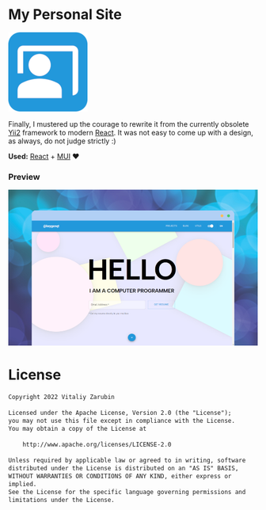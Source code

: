 My Personal Site
===================

![alt text](data/logo160.png)

Finally, I mustered up the courage to rewrite it from the currently obsolete [Yii2](https://www.yiiframework.com/) framework to modern
[React](https://reactjs.org/). It was not easy to come up with a design, as always, do not judge strictly :)

**Used:** [React](https://reactjs.org/) + [MUI](https://mui.com/) :heart:

### Preview
![alt text](data/preview-1000.png)

# License

```
Copyright 2022 Vitaliy Zarubin

Licensed under the Apache License, Version 2.0 (the "License");
you may not use this file except in compliance with the License.
You may obtain a copy of the License at

    http://www.apache.org/licenses/LICENSE-2.0

Unless required by applicable law or agreed to in writing, software
distributed under the License is distributed on an "AS IS" BASIS,
WITHOUT WARRANTIES OR CONDITIONS OF ANY KIND, either express or implied.
See the License for the specific language governing permissions and
limitations under the License.
```
